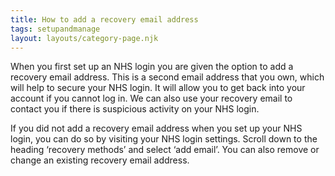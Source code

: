 ```yaml
---
title: How to add a recovery email address
tags: setupandmanage
layout: layouts/category-page.njk
---
```

When you first set up an NHS login you are given the option to add a recovery email address. This is a second email address that you own, which will help to secure your NHS login. It will allow you to get back into your account if you cannot log in. We can also use your recovery email to contact you if there is suspicious activity on your NHS login.

If you did not add a recovery email address when you set up your NHS login, you can do so by visiting your NHS login settings. Scroll down to the heading ‘recovery methods’ and select ‘add email’. You can also remove or change an existing recovery email address.